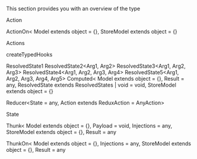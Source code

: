 This section provides you with an overview of the type

Action<Model extends object = {}, Payload = void>

ActionOn<
  Model extends object = {},
  StoreModel extends object = {}
>

Actions<Model extends Object>

createTypedHooks<StoreModel extends Object = {}>

ResolvedState1<Arg1>
ResolvedState2<Arg1, Arg2>
ResolvedState3<Arg1, Arg2, Arg3>
ResolvedState4<Arg1, Arg2, Arg3, Arg4>
ResolvedState5<Arg1, Arg2, Arg3, Arg4, Arg5>
Computed<
  Model extends object = {},
  Result = any,
  ResolvedState extends ResolvedStates | void = void,
  StoreModel extends object = {}
>

Reducer<State = any, Action extends ReduxAction = AnyAction>

State<Model extends object>

Thunk<
  Model extends object = {},
  Payload = void,
  Injections = any,
  StoreModel extends object = {},
  Result = any
>

ThunkOn<
  Model extends object = {},
  Injections = any,
  StoreModel extends object = {},
  Result = any
>